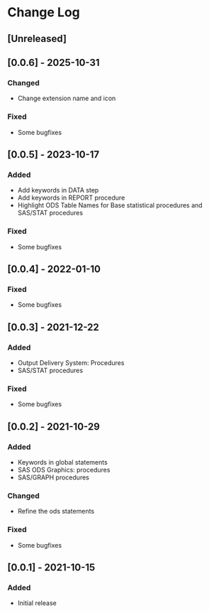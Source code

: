 # Change Log

## [Unreleased]

## [0.0.6] - 2025-10-31
### Changed
- Change extension name and icon
### Fixed
- Some bugfixes

## [0.0.5] - 2023-10-17
### Added
- Add keywords in DATA step
- Add keywords in REPORT procedure
- Highlight ODS Table Names for Base statistical procedures and SAS/STAT procedures
### Fixed
- Some bugfixes

## [0.0.4] - 2022-01-10
### Fixed
- Some bugfixes

## [0.0.3] - 2021-12-22
### Added
- Output Delivery System: Procedures
- SAS/STAT procedures
### Fixed
- Some bugfixes

## [0.0.2] - 2021-10-29
### Added
- Keywords in global statements
- SAS ODS Graphics: procedures
- SAS/GRAPH procedures
### Changed
- Refine the ods statements
### Fixed
- Some bugfixes

## [0.0.1] - 2021-10-15
### Added
- Initial release